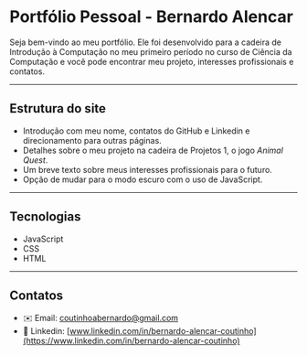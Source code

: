 # Portfólio Pessoal - Bernardo Alencar

Seja bem-vindo ao meu portfólio. Ele foi desenvolvido para a cadeira de Introdução à Computação no meu primeiro período no curso de Ciência da Computação e você pode encontrar meu projeto, interesses profissionais e contatos.

---

## Estrutura do site

- Introdução com meu nome, contatos do GitHub e Linkedin e direcionamento para outras páginas.  
- Detalhes sobre o meu projeto na cadeira de Projetos 1, o jogo *Animal Quest*.  
- Um breve texto sobre meus interesses profissionais para o futuro.  
- Opção de mudar para o modo escuro com o uso de JavaScript.

---

## Tecnologias

- JavaScript  
- CSS  
- HTML

---

## Contatos

- ✉️ Email: coutinhoabernardo@gmail.com  
- 🔗 Linkedin: [www.linkedin.com/in/bernardo-alencar-coutinho](https://www.linkedin.com/in/bernardo-alencar-coutinho)
